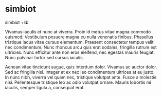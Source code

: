 # simbiot
simbiot +lib

Vivamus iaculis et nunc at viverra. Proin id metus vitae magna commodo euismod. Vestibulum posuere magna eu nulla venenatis finibus. Phasellus tristique lacus vitae cursus elementum. Praesent consectetur tempus velit nec condimentum. Nunc rhoncus arcu quis erat sodales, fringilla rutrum est ultricies. Nunc efficitur ante non eros eleifend, nec egestas mauris feugiat. Nunc pulvinar tortor sed cursus iaculis.

Aenean vitae tincidunt augue, quis interdum dolor. Vivamus ac auctor dolor. Sed ac fringilla nisi. Integer et ex nec leo condimentum ultrices at eu justo. In nunc nibh, viverra vel quam nec, tristique volutpat ante. Fusce a molestie nisi. Pellentesque tristique leo ac odio volutpat ornare. Mauris lobortis mi iaculis, semper ligula a, consequat erat.
